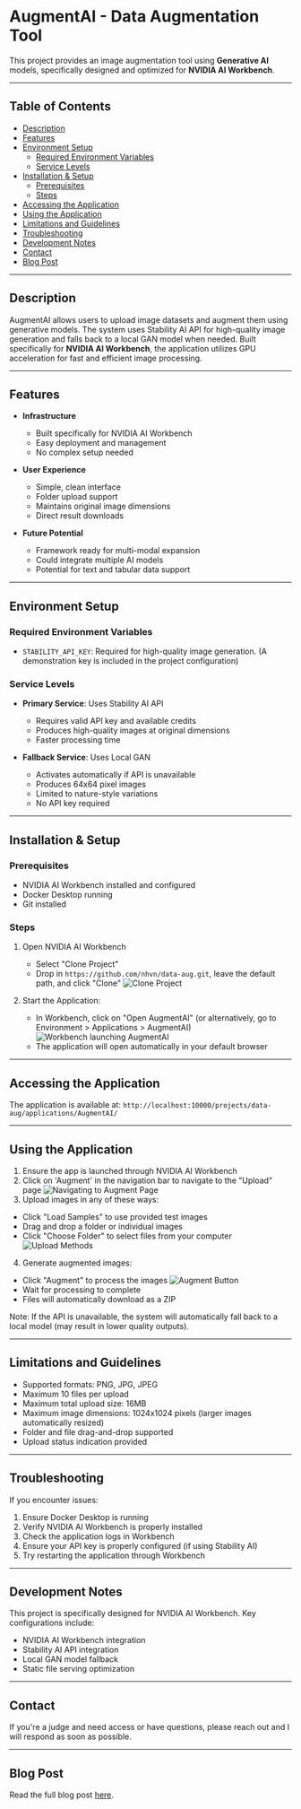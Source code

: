 # AugmentAI - Data Augmentation Tool
This project provides an image augmentation tool using **Generative AI** models, specifically designed and optimized for **NVIDIA AI Workbench**.

---

## Table of Contents
- [Description](#description)
- [Features](#features)
- [Environment Setup](#environment-setup)
  - [Required Environment Variables](#required-environment-variables)
  - [Service Levels](#service-levels)
- [Installation & Setup](#installation--setup)
  - [Prerequisites](#prerequisites)
  - [Steps](#steps)
- [Accessing the Application](#accessing-the-application)
- [Using the Application](#using-the-application)
- [Limitations and Guidelines](#limitations-and-guidelines)
- [Troubleshooting](#troubleshooting)
- [Development Notes](#development-notes)
- [Contact](#contact)
- [Blog Post](#blog-post)

---

## Description
AugmentAI allows users to upload image datasets and augment them using generative models. The system uses Stability AI API for high-quality image generation and falls back to a local GAN model when needed. Built specifically for **NVIDIA AI Workbench**, the application utilizes GPU acceleration for fast and efficient image processing.

---

## Features
- **Infrastructure**
  - Built specifically for NVIDIA AI Workbench
  - Easy deployment and management
  - No complex setup needed

- **User Experience**
  - Simple, clean interface
  - Folder upload support
  - Maintains original image dimensions
  - Direct result downloads

- **Future Potential**
  - Framework ready for multi-modal expansion
  - Could integrate multiple AI models
  - Potential for text and tabular data support

---

## Environment Setup

### Required Environment Variables
- `STABILITY_API_KEY`: Required for high-quality image generation. (A demonstration key is included in the project configuration)

### Service Levels
- **Primary Service**: Uses Stability AI API
  - Requires valid API key and available credits
  - Produces high-quality images at original dimensions
  - Faster processing time

- **Fallback Service**: Uses Local GAN
  - Activates automatically if API is unavailable
  - Produces 64x64 pixel images
  - Limited to nature-style variations
  - No API key required

---

## Installation & Setup

### Prerequisites
- NVIDIA AI Workbench installed and configured
- Docker Desktop running
- Git installed

### Steps
1. Open NVIDIA AI Workbench
   - Select "Clone Project"
   - Drop in `https://github.com/nhvn/data-aug.git`, leave the default path, and click "Clone"
  ![Clone Project](frontend/static/images/clone-project.png)

2. Start the Application:
   - In Workbench, click on "Open AugmentAI" (or alternatively, go to Environment > Applications > AugmentAI)
  ![Workbench launching AugmentAI](frontend/static/images/openAug.png)
   - The application will open automatically in your default browser

---

## Accessing the Application
The application is available at: `http://localhost:10000/projects/data-aug/applications/AugmentAI/`

---

## Using the Application
1. Ensure the app is launched through NVIDIA AI Workbench
2. Click on 'Augment' in the navigation bar to navigate to the "Upload" page
  ![Navigating to Augment Page](frontend/static/images/augPage.png)
4. Upload images in any of these ways:
  - Click "Load Samples" to use provided test images
  - Drag and drop a folder or individual images
  - Click "Choose Folder" to select files from your computer
  ![Upload Methods](frontend/static/images/upload.png)

4. Generate augmented images:
  - Click "Augment" to process the images
  ![Augment Button](frontend/static/images/augButton.png)
  - Wait for processing to complete
  - Files will automatically download as a ZIP

Note: If the API is unavailable, the system will automatically fall back to a local model (may result in lower quality outputs).

---

## Limitations and Guidelines
- Supported formats: PNG, JPG, JPEG
- Maximum 10 files per upload
- Maximum total upload size: 16MB
- Maximum image dimensions: 1024x1024 pixels (larger images automatically resized)
- Folder and file drag-and-drop supported
- Upload status indication provided

---

## Troubleshooting
If you encounter issues:
1. Ensure Docker Desktop is running
2. Verify NVIDIA AI Workbench is properly installed
3. Check the application logs in Workbench
4. Ensure your API key is properly configured (if using Stability AI)
5. Try restarting the application through Workbench

---

## Development Notes
This project is specifically designed for NVIDIA AI Workbench. Key configurations include:
- NVIDIA AI Workbench integration
- Stability AI API integration
- Local GAN model fallback
- Static file serving optimization

---

## Contact
If you're a judge and need access or have questions, please reach out and I will respond as soon as possible.

---

## Blog Post
Read the full blog post [here](./blogpost.md).
